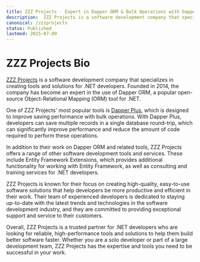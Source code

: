 ```yaml
---
title: ZZZ Projects - Expert in Dapper ORM & Bulk Operations with Dapper Plus
description:  ZZZ Projects is a software development company that specializes in creating tools and solutions for .NET developers. With a focus on Dapper ORM and related technologies, their popular Dapper Plus tool improves saving performance with bulk operations. Trust ZZZ Projects for high-quality, easy-to-use software solutions that help developers be more productive and efficient in their work.
canonical: /zzzprojects
status: Published
lastmod: 2025-07-09
---
```


# ZZZ Projects Bio

[ZZZ Projects](https://zzzprojects.com/) is a software development company that specializes in creating tools and solutions for .NET developers. Founded in 2014, the company has become an expert in the use of Dapper ORM, a popular open-source Object-Relational Mapping (ORM) tool for .NET.

One of ZZZ Projects' most popular tools is [Dapper Plus](https://dapper-plus.net/), which is designed to improve saving performance with bulk operations. With Dapper Plus, developers can save multiple records in a single database round-trip, which can significantly improve performance and reduce the amount of code required to perform these operations.

In addition to their work on Dapper ORM and related tools, ZZZ Projects offers a range of other software development tools and services. These include Entity Framework Extensions, which provides additional functionality for working with Entity Framework, as well as consulting and training services for .NET developers.

ZZZ Projects is known for their focus on creating high-quality, easy-to-use software solutions that help developers be more productive and efficient in their work. Their team of experienced developers is dedicated to staying up-to-date with the latest trends and technologies in the software development industry, and they are committed to providing exceptional support and service to their customers.

Overall, ZZZ Projects is a trusted partner for .NET developers who are looking for reliable, high-performance tools and solutions to help them build better software faster. Whether you are a solo developer or part of a large development team, ZZZ Projects has the expertise and tools you need to be successful in your work.